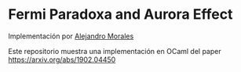 # Fermi Paradoxa and Aurora Effect

Implementación por [Alejandro Morales](mailto:ja.moralesv@hotmail.com)

Este repositorio muestra una implementación en OCaml del paper https://arxiv.org/abs/1902.04450
